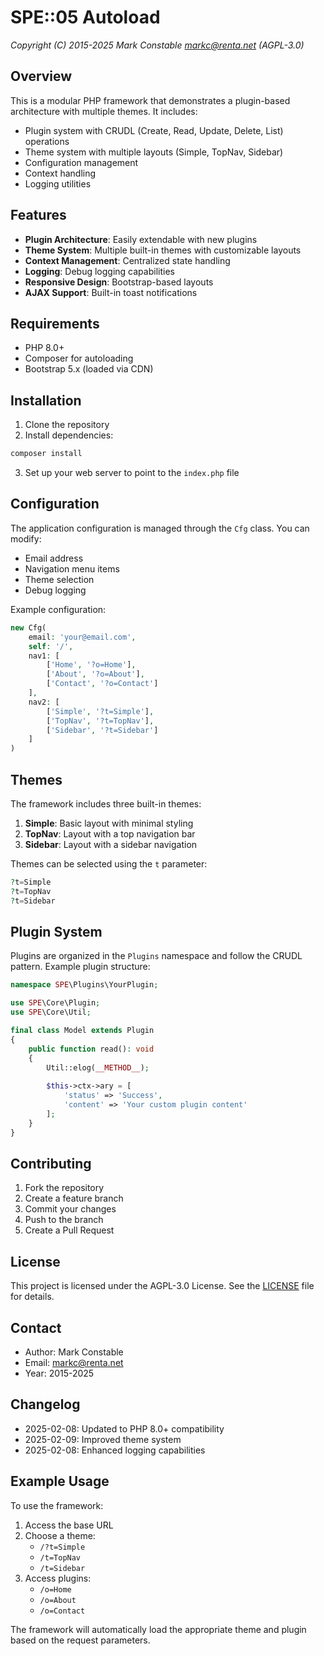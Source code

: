 # SPE::05 Autoload

_Copyright (C) 2015-2025 Mark Constable <markc@renta.net> (AGPL-3.0)_

## Overview

This is a modular PHP framework that demonstrates a plugin-based architecture with multiple themes. It includes:

- Plugin system with CRUDL (Create, Read, Update, Delete, List) operations
- Theme system with multiple layouts (Simple, TopNav, Sidebar)
- Configuration management
- Context handling
- Logging utilities

## Features

- **Plugin Architecture**: Easily extendable with new plugins
- **Theme System**: Multiple built-in themes with customizable layouts
- **Context Management**: Centralized state handling
- **Logging**: Debug logging capabilities
- **Responsive Design**: Bootstrap-based layouts
- **AJAX Support**: Built-in toast notifications

## Requirements

- PHP 8.0+
- Composer for autoloading
- Bootstrap 5.x (loaded via CDN)

## Installation

1. Clone the repository
2. Install dependencies:
```bash
composer install
```
3. Set up your web server to point to the `index.php` file

## Configuration

The application configuration is managed through the `Cfg` class. You can modify:

- Email address
- Navigation menu items
- Theme selection
- Debug logging

Example configuration:
```php
new Cfg(
    email: 'your@email.com',
    self: '/',
    nav1: [
        ['Home', '?o=Home'],
        ['About', '?o=About'],
        ['Contact', '?o=Contact']
    ],
    nav2: [
        ['Simple', '?t=Simple'],
        ['TopNav', '?t=TopNav'],
        ['Sidebar', '?t=Sidebar']
    ]
)
```

## Themes

The framework includes three built-in themes:

1. **Simple**: Basic layout with minimal styling
2. **TopNav**: Layout with a top navigation bar
3. **Sidebar**: Layout with a sidebar navigation

Themes can be selected using the `t` parameter:
```php
?t=Simple
?t=TopNav
?t=Sidebar
```

## Plugin System

Plugins are organized in the `Plugins` namespace and follow the CRUDL pattern. Example plugin structure:

```php
namespace SPE\Plugins\YourPlugin;

use SPE\Core\Plugin;
use SPE\Core\Util;

final class Model extends Plugin
{
    public function read(): void
    {
        Util::elog(__METHOD__);
        
        $this->ctx->ary = [
            'status' => 'Success',
            'content' => 'Your custom plugin content'
        ];
    }
}
```

## Contributing

1. Fork the repository
2. Create a feature branch
3. Commit your changes
4. Push to the branch
5. Create a Pull Request

## License

This project is licensed under the AGPL-3.0 License. See the [LICENSE](LICENSE) file for details.

## Contact

- Author: Mark Constable
- Email: markc@renta.net
- Year: 2015-2025

## Changelog

- 2025-02-08: Updated to PHP 8.0+ compatibility
- 2025-02-09: Improved theme system
- 2025-02-08: Enhanced logging capabilities

## Example Usage

To use the framework:

1. Access the base URL
2. Choose a theme:
   - `/?t=Simple`
   - `/t=TopNav`
   - `/t=Sidebar`
3. Access plugins:
   - `/o=Home`
   - `/o=About`
   - `/o=Contact`

The framework will automatically load the appropriate theme and plugin based on the request parameters.
```
